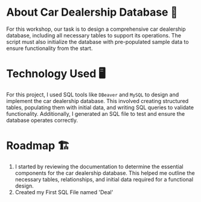 # About Car Dealership Database 💾
For this workshop, our task is to design a comprehensive car dealership database, 
including all necessary tables to support its operations. 
The script must also initialize the database with pre-populated sample data to ensure 
functionality from the start.

# Technology Used 🖥️
For this project, I used SQL tools like `DBeaver` and `MySQL` to design and 
implement the car dealership database. 
This involved creating structured tables, populating them with initial data, 
and writing SQL queries to validate functionality. Additionally, 
I generated an SQL file to test and ensure the database operates correctly.

# Roadmap 🏗️
1. I started by reviewing the documentation to determine the essential components for the car dealership database. 
This helped me outline the necessary tables, relationships, and initial data required for a functional design.
2. Created my First SQL File named 'Deal'
